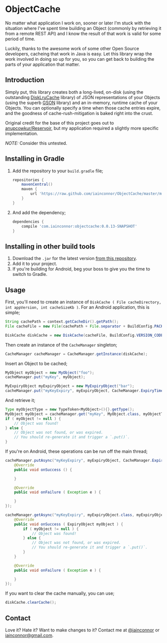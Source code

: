 # ObjectCache

No matter what application I work on, sooner or later I'm stuck with the situation where I've spent time building an Object (commonly by retrieving it from a remote REST API) and I know the result of that work is valid for some period of time.

Luckily, thanks to the awesome work of some other Open Source developers, cacheing that work in Java is easy.
Let this library wrap the work involved in doing so up for you, so you can get back to building the parts of your application that matter.

## Introduction

Simply put, this library creates both a long-lived, on-disk (using the outstanding [DiskLruCache](https://github.com/JakeWharton/DiskLruCache) library) of JSON representations of your Objects (using the superb [GSON](https://code.google.com/p/google-gson/) library) and an in-memory, runtime cache of your Objects. You can optionally specify a time when those cache entries expire, and the goodness of cache-rush-mitigation is baked right into the crust.

Original credit for the base of this project goes out to [anupcowkur/Reservoir](https://github.com/anupcowkur/Reservoir), but my application required a slightly more specific implementation.

*NOTE:* Consider this untested.

## Installing in Gradle

1. Add the repository to your `build.gradle` file;

	``` groovy
	repositories {
		mavenCentral()
    	maven {
        	url 'https://raw.github.com/iainconnor/ObjectCache/master/maven/'
    	}
	}
	```
2. And add the dependency;

	``` groovy
	dependencies {
		compile 'com.iainconnor:objectcache:0.0.13-SNAPSHOT'
	}
	```

## Installing in other build tools

1. Download the `.jar` for the latest version [from this repository](https://github.com/iainconnor/ObjectCache/tree/master/maven/com/iainconnor/objectcache).
2. Add it to your project.
3. If you're building for Android, beg your boss to give you the time to switch to Gradle.

## Usage

First, you'll need to create an instance of `DiskCache ( File cacheDirectory, int appVersion, int cacheSizeKb )`. For an Android application, this is simple;

``` java
String cachePath = context.getCacheDir().getPath();
File cacheFile = new File(cachePath + File.separator + BuildConfig.PACKAGE_NAME);

DiskCache diskCache = new DiskCache(cacheFile, BuildConfig.VERSION_CODE, 1024 * 1024 * 10);
```

Then create an instance of the `CacheManager` singleton;

``` java
CacheManager cacheManager = CacheManager.getInstance(diskCache);
```

Insert an Object to be cached;

``` java
MyObject myObject = new MyObject("foo");
cacheManager.put("myKey", myObject);

MyExpiryObject myExpiryObject = new MyExpiryObject("bar");
cacheManager.put("myKeyExpiry", myExpiryObject, CacheManager.ExpiryTimes.ONE_WEEK.asSeconds());
```

And retrieve it;

``` java
Type myObjectType = new TypeToken<MyObject>(){}.getType();
MyObject myObject = cacheManager.get("myKey", MyObject.class, myObjectType);
if ( myObject != null ) {
	// Object was found!
} else {
	// Object was not found, or was expired.
	// You should re-generate it and trigger a `.put()`.
}
```

If you're on Android, these operations can be run off the main thread;

``` java
cacheManager.putAsync("myKeyExpiry", myExpiryObject, CacheManager.ExpiryTimes.ONE_WEEK.asSeconds(), new PutCallback() {
    @Override
    public void onSuccess () {

    }

    @Override
    public void onFailure ( Exception e ) {

    }
});

cacheManager.getAsync("myKeyExpiry", myExpiryObject.class, myExpiryObjectType, new GetCallback() {
    @Override
    public void onSuccess ( ExpiryObject myObject ) {
		if ( myObject != null ) {
        	// Object was found!
        } else {
        	// Object was not found, or was expired.
        	// You should re-generate it and trigger a `.put()`.
        }
    }

    @Override
    public void onFailure ( Exception e ) {

    }
});
```

If you want to clear the cache manually, you can use;

``` java
diskCache.clearCache();
```

## Contact

Love it? Hate it? Want to make changes to it? Contact me at [@iainconnor](http://www.twitter.com/iainconnor) or [iainconnor@gmail.com](mailto:iainconnor@gmail.com).